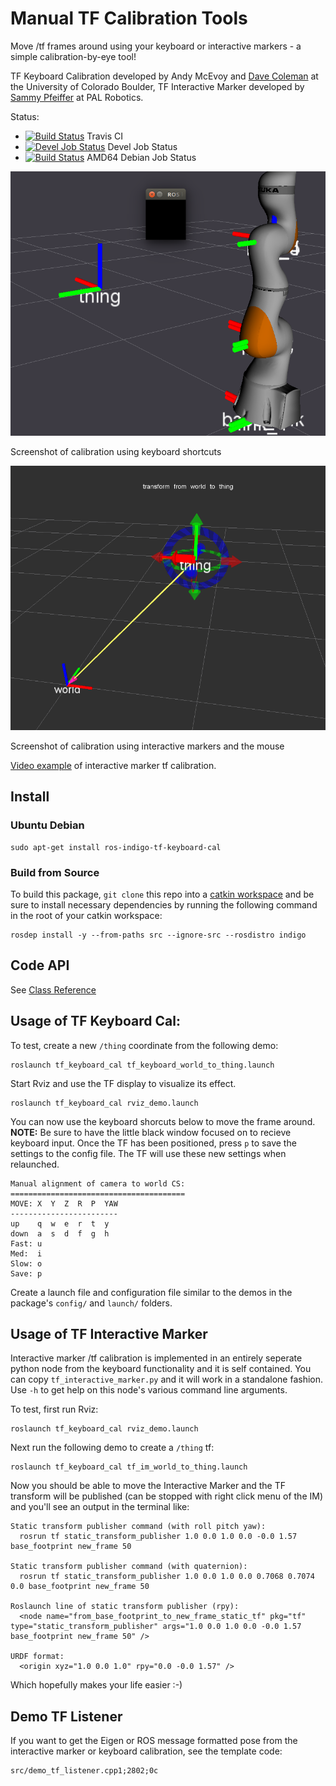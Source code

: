 # Manual TF Calibration Tools

Move /tf frames around using your keyboard or interactive markers - a simple calibration-by-eye tool!

TF Keyboard Calibration developed by Andy McEvoy and [Dave Coleman](http://dav.ee/) at the University of Colorado Boulder, TF Interactive Marker developed by [Sammy Pfeiffer](http://github.com/awesomebytes) at PAL Robotics.

Status:

 * [![Build Status](https://travis-ci.org/davetcoleman/tf_keyboard_cal.svg)](https://travis-ci.org/davetcoleman/tf_keyboard_cal) Travis CI
 * [![Devel Job Status](http://jenkins.ros.org/buildStatus/icon?job=devel-indigo-tf_keyboard_cal)](http://jenkins.ros.org/job/devel-indigo-tf_keyboard_cal) Devel Job Status
 * [![Build Status](http://jenkins.ros.org/buildStatus/icon?job=ros-indigo-tf-keyboard-cal_binarydeb_trusty_amd64)](http://jenkins.ros.org/job/ros-indigo-tf-keyboard-cal_binarydeb_trusty_amd64/) AMD64 Debian Job Status

![](resources/keyboard_screenshot.png)

Screenshot of calibration using keyboard shortcuts

![](resources/interactive_marker_screenshot.png)

Screenshot of calibration using interactive markers and the mouse

[Video example](https://www.youtube.com/watch?v=C9BbFv-C9Zo) of interactive marker tf calibration.

## Install

### Ubuntu Debian

    sudo apt-get install ros-indigo-tf-keyboard-cal

### Build from Source

To build this package, ``git clone`` this repo into a [catkin workspace](http://wiki.ros.org/catkin/Tutorials/create_a_workspace) and be sure to install necessary dependencies by running the following command in the root of your catkin workspace:

    rosdep install -y --from-paths src --ignore-src --rosdistro indigo

## Code API

See [Class Reference](http://docs.ros.org/indigo/api/tf_keyboard_cal/html/)

## Usage of TF Keyboard Cal:

To test, create a new ``/thing`` coordinate from the following demo:

    roslaunch tf_keyboard_cal tf_keyboard_world_to_thing.launch

Start Rviz and use the TF display to visualize its effect.

    roslaunch tf_keyboard_cal rviz_demo.launch

You can now use the keyboard shorcuts below to move the frame around. **NOTE:** Be sure to have the little black window focused on to recieve keyboard input. Once the TF has been positioned, press `p` to save the settings to the config file. The TF will use these new settings when relaunched.

    Manual alignment of camera to world CS:
    =======================================
    MOVE: X  Y  Z  R  P  YAW
    ------------------------
    up    q  w  e  r  t  y
    down  a  s  d  f  g  h
    Fast: u
    Med:  i
    Slow: o
    Save: p

Create a launch file and configuration file similar to the demos in the package's ``config/`` and ``launch/`` folders.


## Usage of TF Interactive Marker

Interactive marker /tf calibration is implemented in an entirely seperate python node from the keyboard functionality and it is self contained. You can copy ``tf_interactive_marker.py`` and it will work in a standalone fashion. Use ``-h`` to get help on this node's various command line arguments.

To test, first run Rviz:

    roslaunch tf_keyboard_cal rviz_demo.launch

Next run the following demo to create a ``/thing`` tf:

    roslaunch tf_keyboard_cal tf_im_world_to_thing.launch

Now you should be able to move the Interactive Marker and the TF transform will be published (can be stopped with right click menu of the IM) and you'll see an output in the terminal like:

````
Static transform publisher command (with roll pitch yaw):
  rosrun tf static_transform_publisher 1.0 0.0 1.0 0.0 -0.0 1.57 base_footprint new_frame 50

Static transform publisher command (with quaternion):
  rosrun tf static_transform_publisher 1.0 0.0 1.0 0.0 0.7068 0.7074 0.0 base_footprint new_frame 50

Roslaunch line of static transform publisher (rpy):
  <node name="from_base_footprint_to_new_frame_static_tf" pkg="tf" type="static_transform_publisher" args="1.0 0.0 1.0 0.0 -0.0 1.57 base_footprint new_frame 50" />

URDF format:
  <origin xyz="1.0 0.0 1.0" rpy="0.0 -0.0 1.57" />
````

Which hopefully makes your life easier :-)

## Demo TF Listener

If you want to get the Eigen or ROS message formatted pose from the interactive marker or keyboard calibration, see the template code:

    src/demo_tf_listener.cpp1;2802;0c

